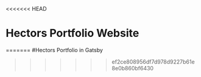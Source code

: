 <<<<<<< HEAD
# Hectors Portfolio Website
=======
#Hectors Portfolio in Gatsby
>>>>>>> ef2ce808956df7d978d9227b61e8e0b860bf6430

